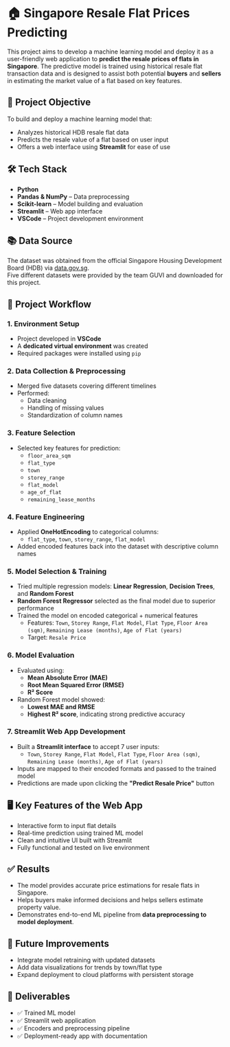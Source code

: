 # 🏠 Singapore Resale Flat Prices Predicting

This project aims to develop a machine learning model and deploy it as a user-friendly web application to **predict the resale prices of flats in Singapore**. The predictive model is trained using historical resale flat transaction data and is designed to assist both potential **buyers** and **sellers** in estimating the market value of a flat based on key features.

## 📌 Project Objective

To build and deploy a machine learning model that:
- Analyzes historical HDB resale flat data
- Predicts the resale value of a flat based on user input
- Offers a web interface using **Streamlit** for ease of use

## 🛠️ Tech Stack

- **Python**
- **Pandas & NumPy** – Data preprocessing
- **Scikit-learn** – Model building and evaluation
- **Streamlit** – Web app interface
- **VSCode** – Project development environment

## 📚 Data Source

The dataset was obtained from the official Singapore Housing Development Board (HDB) via [data.gov.sg](https://beta.data.gov.sg/collections/189/view).  
Five different datasets were provided by the team GUVI and downloaded for this project.

## 🧠 Project Workflow

### 1. **Environment Setup**
- Project developed in **VSCode**
- A **dedicated virtual environment** was created
- Required packages were installed using `pip`

### 2. **Data Collection & Preprocessing**
- Merged five datasets covering different timelines
- Performed:
  - Data cleaning
  - Handling of missing values
  - Standardization of column names

### 3. **Feature Selection**
- Selected key features for prediction:
  - `floor_area_sqm`
  - `flat_type`
  - `town`
  - `storey_range`
  - `flat_model`
  - `age_of_flat`
  - `remaining_lease_months`

### 4. **Feature Engineering**
- Applied **OneHotEncoding** to categorical columns:
  - `flat_type`, `town`, `storey_range`, `flat_model`
- Added encoded features back into the dataset with descriptive column names

### 5. **Model Selection & Training**
- Tried multiple regression models: **Linear Regression**, **Decision Trees**, and **Random Forest**
- **Random Forest Regressor** selected as the final model due to superior performance
- Trained the model on encoded categorical + numerical features
  - Features: `Town`, `Storey Range`, `Flat Model`, `Flat Type`, `Floor Area (sqm)`, `Remaining Lease (months)`, `Age of Flat (years)`
  - Target: `Resale Price`

### 6. **Model Evaluation**
- Evaluated using:
  - **Mean Absolute Error (MAE)**
  - **Root Mean Squared Error (RMSE)**
  - **R² Score**
- Random Forest model showed:
  - **Lowest MAE and RMSE**
  - **Highest R² score**, indicating strong predictive accuracy

### 7. **Streamlit Web App Development**
- Built a **Streamlit interface** to accept 7 user inputs:
  - `Town`, `Storey Range`, `Flat Model`, `Flat Type`, `Floor Area (sqm)`, `Remaining Lease (months)`, `Age of Flat (years)`
- Inputs are mapped to their encoded formats and passed to the trained model
- Predictions are made upon clicking the **"Predict Resale Price"** button

## 🖥️ Key Features of the Web App

- Interactive form to input flat details
- Real-time prediction using trained ML model
- Clean and intuitive UI built with Streamlit
- Fully functional and tested on live environment

## ✅ Results

- The model provides accurate price estimations for resale flats in Singapore.
- Helps buyers make informed decisions and helps sellers estimate property value.
- Demonstrates end-to-end ML pipeline from **data preprocessing to model deployment**.

## 🚀 Future Improvements

- Integrate model retraining with updated datasets
- Add data visualizations for trends by town/flat type
- Expand deployment to cloud platforms with persistent storage

## 📄 Deliverables

- ✅ Trained ML model
- ✅ Streamlit web application
- ✅ Encoders and preprocessing pipeline
- ✅ Deployment-ready app with documentation
